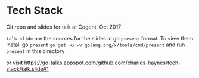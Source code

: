 # Tech Stack
Git repo and slides for talk at Cogent, Oct 2017

`talk.slide` are the sources for the slides in go `present` format. To view them install go `present`
`go get -u -v golang.org/x/tools/cmd/present`
and run `present` in this directory

or visit https://go-talks.appspot.com/github.com/charles-haynes/tech-stack/talk.slide#1
